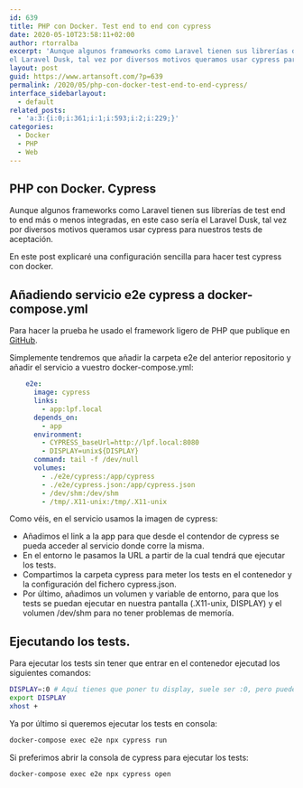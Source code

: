 ```yaml
---
id: 639
title: PHP con Docker. Test end to end con cypress
date: 2020-05-10T23:58:11+02:00
author: rtorralba
excerpt: 'Aunque algunos frameworks como Laravel tienen sus librerías de test end to end más o menos integradas, en este caso sería
el Laravel Dusk, tal vez por diversos motivos queramos usar cypress para nuestros test de aceptación.'
layout: post
guid: https://www.artansoft.com/?p=639
permalink: /2020/05/php-con-docker-test-end-to-end-cypress/
interface_sidebarlayout:
  - default
related_posts:
  - 'a:3:{i:0;i:361;i:1;i:593;i:2;i:229;}'
categories:
  - Docker
  - PHP
  - Web
---
```

## PHP con Docker. Cypress

Aunque algunos frameworks como Laravel tienen sus librerías de test end to end más o menos integradas, en este caso sería
el Laravel Dusk, tal vez por diversos motivos queramos usar cypress para nuestros tests de aceptación.

En este post explicaré una configuración sencilla para hacer test cypress con docker.

## Añadiendo servicio e2e cypress a docker-compose.yml

Para hacer la prueba he usado el framework ligero de PHP que publique en [GitHub](https://github.com/rtorralba/lpf).

Simplemente tendremos que añadir la carpeta e2e del anterior repositorio y añadir el servicio a vuestro docker-compose.yml:

```yml
    e2e:
      image: cypress
      links:
        - app:lpf.local
      depends_on:
        - app
      environment:
        - CYPRESS_baseUrl=http://lpf.local:8080
        - DISPLAY=unix${DISPLAY}
      command: tail -f /dev/null
      volumes:
        - ./e2e/cypress:/app/cypress
        - ./e2e/cypress.json:/app/cypress.json
        - /dev/shm:/dev/shm
        - /tmp/.X11-unix:/tmp/.X11-unix
```

Como véis, en el servicio usamos la imagen de cypress:
* Añadimos el link a la app para que desde el contendor de cypress se pueda acceder al servicio donde corre la misma.
* En el entorno le pasamos la URL a partir de la cual tendrá que ejecutar los tests.
* Compartimos la carpeta cypress para meter los tests en el contenedor y la configuración del fichero cypress.json.
* Por último, añadimos un volumen y variable de entorno, para que los tests se puedan ejecutar en nuestra pantalla 
(.X11-unix, DISPLAY) y el volumen /dev/shm para no tener problemas de memoría.

## Ejecutando los tests.

Para ejecutar los tests sin tener que entrar en el contenedor ejecutad los siguientes comandos:

```bash
DISPLAY=:0 # Aquí tienes que poner tu display, suele ser :0, pero puedes averiguarlo con el comando who.
export DISPLAY
xhost +
```

Ya por último si queremos ejecutar los tests en consola:

```bash
docker-compose exec e2e npx cypress run
```

<amp-img width="800" height="738" layout="responsive" alt="Ejecución cypress php" src="{{site.url}}/assets/images/posts/cypress.png"></amp-img>

Si preferimos abrir la consola de cypress para ejecutar los tests:

```bash
docker-compose exec e2e npx cypress open
```
